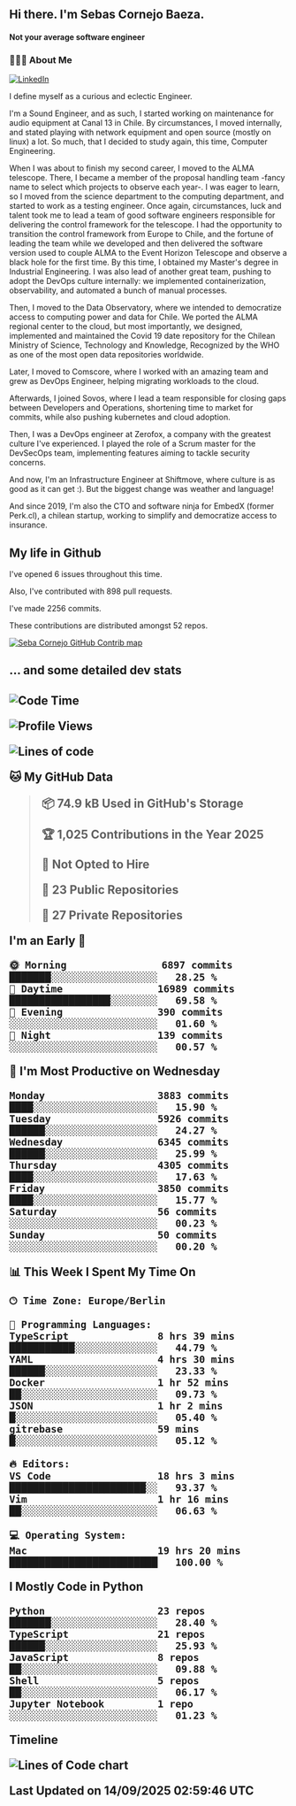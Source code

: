 <h2> Hi there.  I'm Sebas Cornejo Baeza.</h2>
<h4> Not your average software engineer</h4>
<h3> 👨🏻‍💻 About Me </h3>
<a href="http://linkedin.com/in/sebastian-cornejo-baeza/"><img alt="LinkedIn" src="https://img.shields.io/badge/Sebas%20Cornejo%20-informational?style=appveyor&logo=linkedin"></a>


I define myself as a curious and eclectic Engineer.

I'm a Sound Engineer, and as such, I started working on maintenance for audio equipment at Canal 13 in Chile.
By circumstances, I moved internally, and stated playing with network equipment and open source (mostly on linux) 
a lot. So much, that I decided to study again, this time, Computer Engineering.

When I was about to finish my second career, I moved to the ALMA telescope. There, I became a member of the proposal handling team
-fancy name to select which projects to observe each year-. 
I was eager to learn, so I moved from the science department to the computing department, and started to work as 
a testing engineer. Once again, circumstances, luck and talent took me to lead a team of good software engineers 
responsible for delivering the control framework for the telescope. I had the opportunity to transition the control framework from
Europe to Chile, and the fortune of leading the team while we developed and then delivered the software
version used to couple ALMA to the Event Horizon Telescope and observe a black hole for the first time.
By this time, I obtained my Master's degree in Industrial Engineering.
I was also lead of another great team, pushing to adopt the DevOps culture internally: we implemented containerization, observability, and automated a bunch of manual processes.

Then, I moved to the Data Observatory, where we intended to democratize access to computing power
and data for Chile. We ported the ALMA regional center to the cloud, but most importantly, we designed, implemented
and maintained the Covid 19 date repository for the Chilean Ministry of Science, Technology and Knowledge, Recognized by the WHO as one of the most open
data repositories worldwide.

Later, I moved to Comscore, where I worked with an amazing team and grew as DevOps Engineer, helping migrating workloads to the cloud.

Afterwards, I joined Sovos, where I lead a team responsible for closing gaps between Developers and Operations, shortening time to market for commits, while
also pushing kubernetes and cloud adoption.

Then, I was a DevOps engineer at Zerofox, a company with the greatest culture I've experienced. I played the role of a Scrum master for the DevSecOps team,
implementing features aiming to tackle security concerns.

And now, I'm an Infrastructure Engineer at Shiftmove, where culture is as good as it can get :). But the biggest change was weather and language!
 
And since 2019, I'm also the CTO and software ninja for EmbedX (former Perk.cl), a chilean startup, working to simplify and democratize access to insurance.

<h2> My life in Github </h2>

I've opened 6 issues throughout this time.

Also, I've contributed with 898 pull requests.

I've made 2256 commits.

These contributions are distributed amongst 52 repos.

<a href="https://github.com/scornejob/scornejob">
  <picture>
    <source media="(prefers-color-scheme: dark)" srcset="https://raw.githubusercontent.com/scornejob/scornejob/master/profile-3d-contrib/profile-night-green.svg">
    <img alt="Seba Cornejo GitHub Contrib map" src="https://raw.githubusercontent.com/scornejob/scornejob/master/profile-3d-contrib/profile-gitblock.svg">
  </picture>
</a>

<h2>... and some detailed dev stats<h2>

<!--START_SECTION:waka-->
![Code Time](http://img.shields.io/badge/Code%20Time-1%2C333%20hrs%2034%20mins-blue)

![Profile Views](http://img.shields.io/badge/Profile%20Views-0-blue)

![Lines of code](https://img.shields.io/badge/From%20Hello%20World%20I%27ve%20Written-11.7%20million%20lines%20of%20code-blue)

**🐱 My GitHub Data** 

> 📦 74.9 kB Used in GitHub's Storage 
 > 
> 🏆 1,025 Contributions in the Year 2025
 > 
> 🚫 Not Opted to Hire
 > 
> 📜 23 Public Repositories 
 > 
> 🔑 27 Private Repositories 
 > 
**I'm an Early 🐤** 

```text
🌞 Morning                6897 commits        ███████░░░░░░░░░░░░░░░░░░   28.25 % 
🌆 Daytime                16989 commits       █████████████████░░░░░░░░   69.58 % 
🌃 Evening                390 commits         ░░░░░░░░░░░░░░░░░░░░░░░░░   01.60 % 
🌙 Night                  139 commits         ░░░░░░░░░░░░░░░░░░░░░░░░░   00.57 % 
```
📅 **I'm Most Productive on Wednesday** 

```text
Monday                   3883 commits        ████░░░░░░░░░░░░░░░░░░░░░   15.90 % 
Tuesday                  5926 commits        ██████░░░░░░░░░░░░░░░░░░░   24.27 % 
Wednesday                6345 commits        ██████░░░░░░░░░░░░░░░░░░░   25.99 % 
Thursday                 4305 commits        ████░░░░░░░░░░░░░░░░░░░░░   17.63 % 
Friday                   3850 commits        ████░░░░░░░░░░░░░░░░░░░░░   15.77 % 
Saturday                 56 commits          ░░░░░░░░░░░░░░░░░░░░░░░░░   00.23 % 
Sunday                   50 commits          ░░░░░░░░░░░░░░░░░░░░░░░░░   00.20 % 
```


📊 **This Week I Spent My Time On** 

```text
🕑︎ Time Zone: Europe/Berlin

💬 Programming Languages: 
TypeScript               8 hrs 39 mins       ███████████░░░░░░░░░░░░░░   44.79 % 
YAML                     4 hrs 30 mins       ██████░░░░░░░░░░░░░░░░░░░   23.33 % 
Docker                   1 hr 52 mins        ██░░░░░░░░░░░░░░░░░░░░░░░   09.73 % 
JSON                     1 hr 2 mins         █░░░░░░░░░░░░░░░░░░░░░░░░   05.40 % 
gitrebase                59 mins             █░░░░░░░░░░░░░░░░░░░░░░░░   05.12 % 

🔥 Editors: 
VS Code                  18 hrs 3 mins       ███████████████████████░░   93.37 % 
Vim                      1 hr 16 mins        ██░░░░░░░░░░░░░░░░░░░░░░░   06.63 % 

💻 Operating System: 
Mac                      19 hrs 20 mins      █████████████████████████   100.00 % 
```

**I Mostly Code in Python** 

```text
Python                   23 repos            ███████░░░░░░░░░░░░░░░░░░   28.40 % 
TypeScript               21 repos            ██████░░░░░░░░░░░░░░░░░░░   25.93 % 
JavaScript               8 repos             ██░░░░░░░░░░░░░░░░░░░░░░░   09.88 % 
Shell                    5 repos             ██░░░░░░░░░░░░░░░░░░░░░░░   06.17 % 
Jupyter Notebook         1 repo              ░░░░░░░░░░░░░░░░░░░░░░░░░   01.23 % 
```



**Timeline**

![Lines of Code chart](https://raw.githubusercontent.com/scornejob/scornejob/master/assets/bar_graph.png)


 Last Updated on 14/09/2025 02:59:46 UTC
<!--END_SECTION:waka-->
